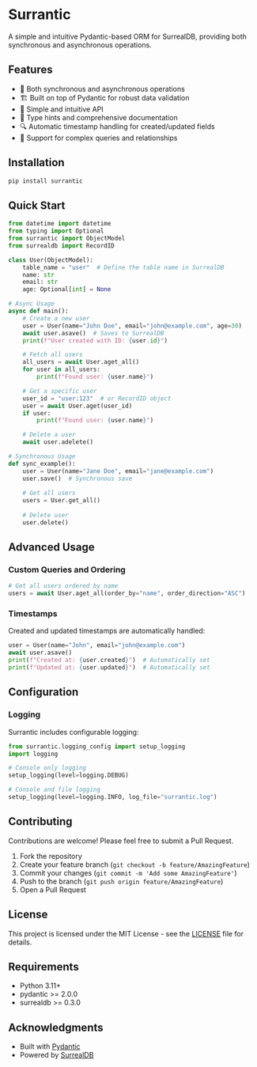 # Surrantic

A simple and intuitive Pydantic-based ORM for SurrealDB, providing both synchronous and asynchronous operations.

## Features

- 🔄 Both synchronous and asynchronous operations
- 🏗️ Built on top of Pydantic for robust data validation
- 🚀 Simple and intuitive API
- 📝 Type hints and comprehensive documentation
- 🔍 Automatic timestamp handling for created/updated fields
- 🎯 Support for complex queries and relationships

## Installation

```bash
pip install surrantic
```

## Quick Start

```python
from datetime import datetime
from typing import Optional
from surrantic import ObjectModel
from surrealdb import RecordID

class User(ObjectModel):
    table_name = "user"  # Define the table name in SurrealDB
    name: str
    email: str
    age: Optional[int] = None

# Async Usage
async def main():
    # Create a new user
    user = User(name="John Doe", email="john@example.com", age=30)
    await user.asave()  # Saves to SurrealDB
    print(f"User created with ID: {user.id}")

    # Fetch all users
    all_users = await User.aget_all()
    for user in all_users:
        print(f"Found user: {user.name}")

    # Get a specific user
    user_id = "user:123"  # or RecordID object
    user = await User.aget(user_id)
    if user:
        print(f"Found user: {user.name}")

    # Delete a user
    await user.adelete()

# Synchronous Usage
def sync_example():
    user = User(name="Jane Doe", email="jane@example.com")
    user.save()  # Synchronous save
    
    # Get all users
    users = User.get_all()
    
    # Delete user
    user.delete()
```

## Advanced Usage

### Custom Queries and Ordering

```python
# Get all users ordered by name
users = await User.aget_all(order_by="name", order_direction="ASC")
```

### Timestamps

Created and updated timestamps are automatically handled:

```python
user = User(name="John", email="john@example.com")
await user.asave()
print(f"Created at: {user.created}")  # Automatically set
print(f"Updated at: {user.updated}")  # Automatically set
```

## Configuration

### Logging

Surrantic includes configurable logging:

```python
from surrantic.logging_config import setup_logging
import logging

# Console only logging
setup_logging(level=logging.DEBUG)

# Console and file logging
setup_logging(level=logging.INFO, log_file="surrantic.log")
```

## Contributing

Contributions are welcome! Please feel free to submit a Pull Request.

1. Fork the repository
2. Create your feature branch (`git checkout -b feature/AmazingFeature`)
3. Commit your changes (`git commit -m 'Add some AmazingFeature'`)
4. Push to the branch (`git push origin feature/AmazingFeature`)
5. Open a Pull Request

## License

This project is licensed under the MIT License - see the [LICENSE](LICENSE) file for details.

## Requirements

- Python 3.11+
- pydantic >= 2.0.0
- surrealdb >= 0.3.0

## Acknowledgments

- Built with [Pydantic](https://docs.pydantic.dev/)
- Powered by [SurrealDB](https://surrealdb.com/)
